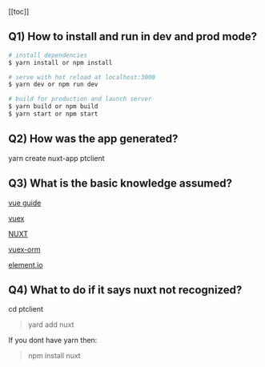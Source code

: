 [[toc]]

## Q1) How to install and run in dev and prod mode?

```bash
# install dependencies
$ yarn install or npm install

# serve with hot reload at localhost:3000
$ yarn dev or npm run dev

# build for production and launch server
$ yarn build or npm build
$ yarn start or npm start

```

## Q2) How was the app generated?

yarn create nuxt-app ptclient

## Q3) What is the basic knowledge assumed?

[vue guide](https://vuejs.org/v2/guide/)

[vuex](https://vuex.vuejs.org/guide/)

[NUXT](https://www.youtube.com/watch?v=nteDXuqBfn0)

[vuex-orm](https://vuex-orm.org/)

[element.io](https://element.eleme.io/#/en-US/component/layout)

## Q4) What to do if it says nuxt not recognized?

cd ptclient

> yard add nuxt

If you dont have yarn then:

> npm install nuxt

